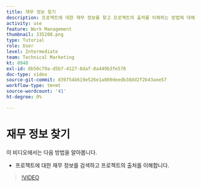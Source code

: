 ```yaml
---
title: 재무 정보 찾기
description: 프로젝트에 대한 재무 정보를 찾고 프로젝트의 출처를 이해하는 방법에 대해 알아봅니다.
activity: use
feature: Work Management
thumbnail: 335208.png
type: Tutorial
role: User
level: Intermediate
team: Technical Marketing
kt: 8948
exl-id: 8b50c79a-d5b7-4127-8daf-8a449b3fe570
doc-type: video
source-git-commit: d39754b619e526e1a869deedb38dd2f2b43aee57
workflow-type: tm+mt
source-wordcount: '41'
ht-degree: 0%

---
```


# 재무 정보 찾기

이 비디오에서는 다음 방법을 알아봅니다.

* 프로젝트에 대한 재무 정보를 검색하고 프로젝트의 출처를 이해합니다.

>[!VIDEO](https://video.tv.adobe.com/v/335208/?quality=12)
